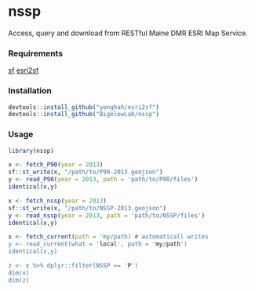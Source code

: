 # nssp
Access, query and download from RESTful Maine DMR ESRI Map Service.


### Requirements

[sf](https://CRAN.R-project.org/package=sf)
[esri2sf](https://github.com/yonghah/esri2sf)

### Installation

```r
devtools::install_github("yonghah/esri2sf")
devtools::install_github("BigelowLab/nssp")
```

### Usage

```r
library(nssp)

x <- fetch_P90(year = 2013)
sf::st_write(x, "/path/to/P90-2013.geojson")
y <- read_P90(year = 2013, path = 'path/to/P90/files')
identical(x,y)

x <- fetch_nssp(year = 2013)
sf::st_write(x, "/path/to/NSSP-2013.geojson")
y <- read_nssp(year = 2013, path = 'path/to/NSSP/files')
identical(x,y)

x <- fetch_current(path = 'my/path) # automaticall writes
y <- read_current(what = 'local', path = 'my/path')
identical(x,y)

z <- x %>% dplyr::filter(NSSP == 'P') 
dim(x)
dim(z)
```